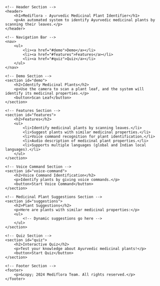 <!DOCTYPE html>
<html lang="en">
<head>
    <meta charset="UTF-8">
    <meta name="viewport" content="width=device-width, initial-scale=1.0">
    <title>Mediflora - Ayurvedic Medicinal Plant Identifier</title>
</head>
<body>

    <!-- Header Section -->
    <header>
        <h1>Mediflora - Ayurvedic Medicinal Plant Identifier</h1>
        <p>An automated system to identify Ayurvedic medicinal plants by scanning their leaves.</p>
    </header>

    <!-- Navigation Bar -->
    <nav>
        <ul>
            <li><a href="#demo">Demo</a></li>
            <li><a href="#features">Features</a></li>
            <li><a href="#quiz">Quiz</a></li>
        </ul>
    </nav>

    <!-- Demo Section -->
    <section id="demo">
        <h2>Identify Medicinal Plants</h2>
        <p>Use the camera to scan a plant leaf, and the system will identify its medicinal properties.</p>
        <button>Scan Leaf</button>
    </section>

    <!-- Features Section -->
    <section id="features">
        <h2>Features</h2>
        <ul>
            <li>Identify medicinal plants by scanning leaves.</li>
            <li>Suggest plants with similar medicinal properties.</li>
            <li>Voice command recognition for plant identification.</li>
            <li>Audio description of medicinal plant properties.</li>
            <li>Supports multiple languages (global and Indian local languages).</li>
        </ul>
    </section>

    <!-- Voice Command Section -->
    <section id="voice-command">
        <h2>Voice Command Identification</h2>
        <p>Identify plants by giving voice commands.</p>
        <button>Start Voice Command</button>
    </section>

    <!-- Medicinal Plant Suggestions Section -->
    <section id="suggestions">
        <h2>Plant Suggestions</h2>
        <p>Here are plants with similar medicinal properties:</p>
        <ul>
            <!-- Dynamic suggestions go here -->
        </ul>
    </section>

    <!-- Quiz Section -->
    <section id="quiz">
        <h2>Interactive Quiz</h2>
        <p>Test your knowledge about Ayurvedic medicinal plants!</p>
        <button>Start Quiz</button>
    </section>

    <!-- Footer Section -->
    <footer>
        <p>&copy; 2024 Mediflora Team. All rights reserved.</p>
    </footer>

</body>
</html>
